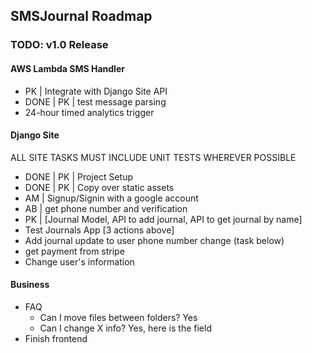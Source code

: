 ## SMSJournal Roadmap

### TODO: v1.0 Release

#### AWS Lambda SMS Handler
* PK | Integrate with Django Site API
* DONE | PK | test message parsing
* 24-hour timed analytics trigger

#### Django Site

ALL SITE TASKS MUST INCLUDE UNIT TESTS WHEREVER POSSIBLE

* DONE | PK | Project Setup
* DONE | PK | Copy over static assets
* AM | Signup/Signin with a google account
* AB | get phone number and verification
* PK | [Journal Model, API to add journal, API to get journal by name]
* Test Journals App [3 actions above]
* Add journal update to user phone number change (task below)
* get payment from stripe
* Change user's information


#### Business

* FAQ
    * Can I move files between folders? Yes
    * Can I change X info? Yes, here is the field
* Finish frontend
